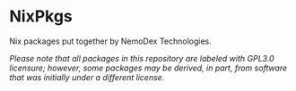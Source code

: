 # NixPkgs
Nix packages put together by NemoDex Technologies. 

*Please note that all packages in this repository are labeled with GPL3.0 licensure; however, some packages may be derived, in part, from software that was initially under a different license.*
